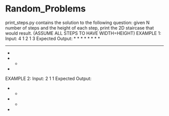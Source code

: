 # Random_Problems
print_steps.py contains the solution to the following question:
  given N number of steps and the height of each step, print the 2D staircase that would result. (ASSUME ALL STEPS TO HAVE WIDTH=HEIGHT)
EXAMPLE 1:
  Input:
  4
  1
  2
  1
  3
  Expected Output:
        * * * * 
        *
        *
      * * 
  * * * 
  *
* * 
*
EXAMPLE 2:
  Input:
  2
  1
  1
  Expected Output:
  * * 
* * 
*
